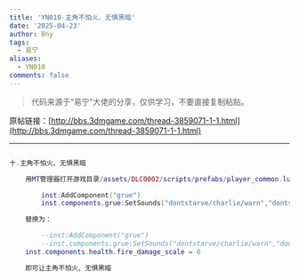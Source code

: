 ```yaml
---
title: 'YN010-主角不怕火、无惧黑暗'
date: '2025-04-23'
author: Bny
tags:
  - 易宁
aliases:
  - YN010
comments: false
---
```


> 代码来源于“易宁”大佬的分享，仅供学习，不要直接复制粘贴。

原帖链接：[http://bbs.3dmgame.com/thread-3859071-1-1.html](http://bbs.3dmgame.com/thread-3859071-1-1.html)

---

```lua  

十.主角不怕火、无惧黑暗	用MT管理器打开游戏目录/assets/DLC0002/scripts/prefabs/player_common.lua文件，将下列内容：		inst:AddComponent("grue")		inst.components.grue:SetSounds("dontstarve/charlie/warn","dontstarve/charlie/attack")	替换为：		--inst:AddComponent("grue")		--inst.components.grue:SetSounds("dontstarve/charlie/warn","dontstarve/charlie/attack")	inst.components.health.fire_damage_scale = 0	即可让主角不怕火、无惧黑暗

```  

